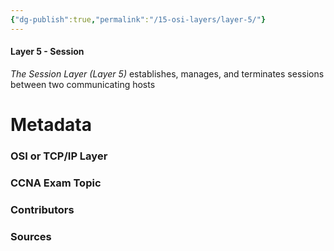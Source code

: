 ```yaml
---
{"dg-publish":true,"permalink":"/15-osi-layers/layer-5/"}
---
```


#### Layer 5 - Session
*The Session Layer (Layer 5)* establishes, manages, and terminates sessions between two communicating hosts


# Metadata
### OSI or TCP/IP Layer

### CCNA Exam Topic

### Contributors

### Sources

